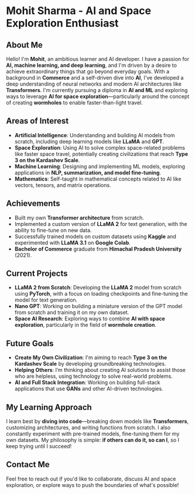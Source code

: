 
# Mohit Sharma - AI and Space Exploration Enthusiast

## About Me

Hello! I'm **Mohit**, an ambitious learner and AI developer. I have a passion for **AI, machine learning, and deep learning**, and I'm driven by a desire to achieve extraordinary things that go beyond everyday goals. With a background in **Commerce** and a self-driven dive into **AI**, I've developed a deep understanding of neural networks and modern AI architectures like **Transformers**. I'm currently pursuing a diploma in **AI and ML** and exploring ways to leverage **AI for space exploration**—particularly around the concept of creating **wormholes** to enable faster-than-light travel.

## Areas of Interest

- **Artificial Intelligence**: Understanding and building AI models from scratch, including deep learning models like **LLaMA** and **GPT**.
- **Space Exploration**: Using AI to solve complex space-related problems like faster space travel, potentially creating civilizations that reach **Type 3 on the Kardashev Scale**.
- **Machine Learning**: Designing and implementing ML models, exploring applications in **NLP, summarization, and model fine-tuning**.
- **Mathematics**: Self-taught in mathematical concepts related to AI like vectors, tensors, and matrix operations.

## Achievements

- Built my own **Transformer architecture** from scratch.
- Implemented a custom version of **LLaMA 2** for text generation, with the ability to fine-tune on new data.
- Successfully trained models on custom datasets using **Kaggle** and experimented with **LLaMA 3.1** on **Google Colab**.
- **Bachelor of Commerce** graduate from **Himachal Pradesh University** (2021).

## Current Projects

- **LLaMA 2 from Scratch**: Developing the **LLaMA 2** model from scratch using **PyTorch**, with a focus on loading checkpoints and fine-tuning the model for text generation.
- **Nano GPT**: Working on building a miniature version of the GPT model from scratch and training it on my own dataset.
- **Space AI Research**: Exploring ways to combine **AI with space exploration**, particularly in the field of **wormhole creation**.

## Future Goals

- **Create My Own Civilization**: I'm aiming to reach **Type 3 on the Kardashev Scale** by developing groundbreaking technologies.
- **Helping Others**: I’m thinking about creating AI solutions to assist those who are helpless, using technology to solve real-world problems.
- **AI and Full Stack Integration**: Working on building full-stack applications that use **GANs** and other AI-driven technologies.

## My Learning Approach

I learn best by **diving into code**—breaking down models like **Transformers**, customizing architectures, and writing functions from scratch. I also constantly experiment with pre-trained models, fine-tuning them for my own datasets. My philosophy is simple: **if others can do it, so can I**, so I keep trying until I succeed!

## Contact Me

Feel free to reach out if you'd like to collaborate, discuss AI and space exploration, or explore ways to push the boundaries of what's possible!
